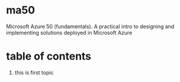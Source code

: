 # ma50
Microsoft Azure 50 (fundamentals). A practical intro to designing and implementing solutions deployed in Microsoft Azure


# table of contents

1. this is first topic
